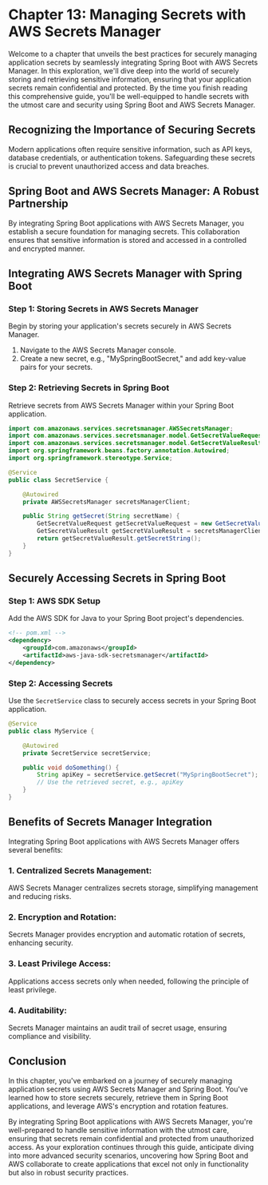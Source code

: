 # Chapter 13: Managing Secrets with AWS Secrets Manager

Welcome to a chapter that unveils the best practices for securely managing application secrets by seamlessly integrating Spring Boot with AWS Secrets Manager. In this exploration, we'll dive deep into the world of securely storing and retrieving sensitive information, ensuring that your application secrets remain confidential and protected. By the time you finish reading this comprehensive guide, you'll be well-equipped to handle secrets with the utmost care and security using Spring Boot and AWS Secrets Manager.

## Recognizing the Importance of Securing Secrets

Modern applications often require sensitive information, such as API keys, database credentials, or authentication tokens. Safeguarding these secrets is crucial to prevent unauthorized access and data breaches.

## Spring Boot and AWS Secrets Manager: A Robust Partnership

By integrating Spring Boot applications with AWS Secrets Manager, you establish a secure foundation for managing secrets. This collaboration ensures that sensitive information is stored and accessed in a controlled and encrypted manner.

## **Integrating AWS Secrets Manager with Spring Boot**

### Step 1: Storing Secrets in AWS Secrets Manager

Begin by storing your application's secrets securely in AWS Secrets Manager.

1. Navigate to the AWS Secrets Manager console.
2. Create a new secret, e.g., "MySpringBootSecret," and add key-value pairs for your secrets.

### Step 2: Retrieving Secrets in Spring Boot

Retrieve secrets from AWS Secrets Manager within your Spring Boot application.

```java
import com.amazonaws.services.secretsmanager.AWSSecretsManager;
import com.amazonaws.services.secretsmanager.model.GetSecretValueRequest;
import com.amazonaws.services.secretsmanager.model.GetSecretValueResult;
import org.springframework.beans.factory.annotation.Autowired;
import org.springframework.stereotype.Service;

@Service
public class SecretService {

    @Autowired
    private AWSSecretsManager secretsManagerClient;

    public String getSecret(String secretName) {
        GetSecretValueRequest getSecretValueRequest = new GetSecretValueRequest().withSecretId(secretName);
        GetSecretValueResult getSecretValueResult = secretsManagerClient.getSecretValue(getSecretValueRequest);
        return getSecretValueResult.getSecretString();
    }
}
```

## **Securely Accessing Secrets in Spring Boot**

### Step 1: AWS SDK Setup

Add the AWS SDK for Java to your Spring Boot project's dependencies.

```xml
<!-- pom.xml -->
<dependency>
    <groupId>com.amazonaws</groupId>
    <artifactId>aws-java-sdk-secretsmanager</artifactId>
</dependency>
```

### Step 2: Accessing Secrets

Use the `SecretService` class to securely access secrets in your Spring Boot application.

```java
@Service
public class MyService {

    @Autowired
    private SecretService secretService;

    public void doSomething() {
        String apiKey = secretService.getSecret("MySpringBootSecret");
        // Use the retrieved secret, e.g., apiKey
    }
}
```

## **Benefits of Secrets Manager Integration**

Integrating Spring Boot applications with AWS Secrets Manager offers several benefits:

### **1. Centralized Secrets Management:**

AWS Secrets Manager centralizes secrets storage, simplifying management and reducing risks.

### **2. Encryption and Rotation:**

Secrets Manager provides encryption and automatic rotation of secrets, enhancing security.

### **3. Least Privilege Access:**

Applications access secrets only when needed, following the principle of least privilege.

### **4. Auditability:**

Secrets Manager maintains an audit trail of secret usage, ensuring compliance and visibility.

## Conclusion

In this chapter, you've embarked on a journey of securely managing application secrets using AWS Secrets Manager and Spring Boot. You've learned how to store secrets securely, retrieve them in Spring Boot applications, and leverage AWS's encryption and rotation features.

By integrating Spring Boot applications with AWS Secrets Manager, you're well-prepared to handle sensitive information with the utmost care, ensuring that secrets remain confidential and protected from unauthorized access. As your exploration continues through this guide, anticipate diving into more advanced security scenarios, uncovering how Spring Boot and AWS collaborate to create applications that excel not only in functionality but also in robust security practices.